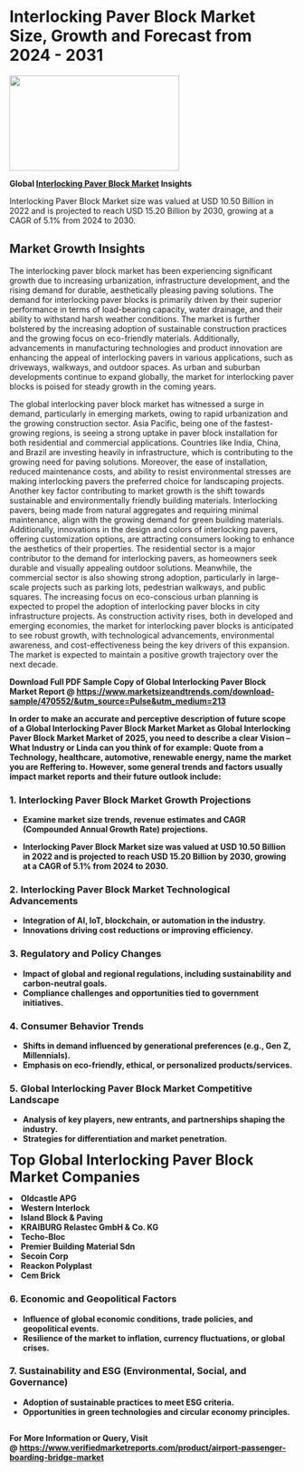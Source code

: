 <H1>Interlocking Paver Block Market Size, Growth and Forecast from 2024 - 2031</H1><img class="aligncenter size-medium wp-image-584254" src="https://thirdeyenews.in/wp-content/uploads/2024/09/Global-Market-Research-300x168.jpeg" alt="" width="300" height="168" /><p><strong>Global&nbsp;<a href="https://www.marketsizeandtrends.com/download-sample/470552/&amp;utm_source=Pulse&amp;utm_medium=213">Interlocking Paver Block Market</a> Insights</strong></p><p>Interlocking Paver Block Market size was valued at USD 10.50 Billion in 2022 and is projected to reach USD 15.20 Billion by 2030, growing at a CAGR of 5.1% from 2024 to 2030.</p><p><h2>Market Growth Insights</h2> <p>The interlocking paver block market has been experiencing significant growth due to increasing urbanization, infrastructure development, and the rising demand for durable, aesthetically pleasing paving solutions. The demand for interlocking paver blocks is primarily driven by their superior performance in terms of load-bearing capacity, water drainage, and their ability to withstand harsh weather conditions. The market is further bolstered by the increasing adoption of sustainable construction practices and the growing focus on eco-friendly materials. Additionally, advancements in manufacturing technologies and product innovation are enhancing the appeal of interlocking pavers in various applications, such as driveways, walkways, and outdoor spaces. As urban and suburban developments continue to expand globally, the market for interlocking paver blocks is poised for steady growth in the coming years.</p> <p><strong></strong></p> <p>The global interlocking paver block market has witnessed a surge in demand, particularly in emerging markets, owing to rapid urbanization and the growing construction sector. Asia Pacific, being one of the fastest-growing regions, is seeing a strong uptake in paver block installation for both residential and commercial applications. Countries like India, China, and Brazil are investing heavily in infrastructure, which is contributing to the growing need for paving solutions. Moreover, the ease of installation, reduced maintenance costs, and ability to resist environmental stresses are making interlocking pavers the preferred choice for landscaping projects. Another key factor contributing to market growth is the shift towards sustainable and environmentally friendly building materials. Interlocking pavers, being made from natural aggregates and requiring minimal maintenance, align with the growing demand for green building materials. Additionally, innovations in the design and colors of interlocking pavers, offering customization options, are attracting consumers looking to enhance the aesthetics of their properties. The residential sector is a major contributor to the demand for interlocking pavers, as homeowners seek durable and visually appealing outdoor solutions. Meanwhile, the commercial sector is also showing strong adoption, particularly in large-scale projects such as parking lots, pedestrian walkways, and public squares. The increasing focus on eco-conscious urban planning is expected to propel the adoption of interlocking paver blocks in city infrastructure projects. As construction activity rises, both in developed and emerging economies, the market for interlocking paver blocks is anticipated to see robust growth, with technological advancements, environmental awareness, and cost-effectiveness being the key drivers of this expansion. The market is expected to maintain a positive growth trajectory over the next decade.</p> <p><strong></p><p><span class=""><strong>Download Full PDF Sample Copy of Global Interlocking Paver Block Market Report</strong> @ <a href="https://www.marketsizeandtrends.com/download-sample/470552/&amp;utm_source=Pulse&amp;utm_medium=213" target="_blank">https://www.marketsizeandtrends.com/download-sample/470552/&amp;utm_source=Pulse&amp;utm_medium=213</a></span></p><p>In order to make an accurate and perceptive description of future scope of a Global&nbsp;Interlocking Paver Block Market Market as Global&nbsp;Interlocking Paver Block Market Market of 2025, you need to describe a clear Vision &ndash; What Industry or Linda can you think of for example: Quote from a Technology, healthcare, automotive, renewable energy, name the market you are Reffering to. However, some general trends and factors usually impact market reports and their future outlook include:</p><h3>1.&nbsp;<strong>Interlocking Paver Block Market Growth Projections</strong></h3><ul><li>Examine market size trends, revenue estimates and CAGR (Compounded Annual Growth Rate) projections.</li><li><p>Interlocking Paver Block Market size was valued at USD 10.50 Billion in 2022 and is projected to reach USD 15.20 Billion by 2030, growing at a CAGR of 5.1% from 2024 to 2030.</p></li></ul><h3>2.&nbsp;<strong>Interlocking Paver Block Market Technological Advancements</strong></h3><ul><li>Integration of AI, IoT, blockchain, or automation in the industry.</li><li>Innovations driving cost reductions or improving efficiency.</li></ul><h3>3.&nbsp;<strong>Regulatory and Policy Changes</strong></h3><ul><li>Impact of global and regional regulations, including sustainability and carbon-neutral goals.</li><li>Compliance challenges and opportunities tied to government initiatives.</li></ul><h3>4.&nbsp;<strong>Consumer Behavior Trends</strong></h3><ul><li>Shifts in demand influenced by generational preferences (e.g., Gen Z, Millennials).</li><li>Emphasis on eco-friendly, ethical, or personalized products/services.</li></ul><h3>5.&nbsp;<strong>Global Interlocking Paver Block Market Competitive Landscape</strong></h3><ul><li>Analysis of key players, new entrants, and partnerships shaping the industry.</li><li>Strategies for differentiation and market penetration.</li></ul><p data-pm-slice="1 1 []"><span style="color: inherit; font-family: inherit; font-size: 25px;">Top Global Interlocking Paver Block Market Companies</span></p><div class="" data-test-id=""><p><li>Oldcastle APG</li><li> Western Interlock</li><li> Island Block & Paving</li><li> KRAIBURG Relastec GmbH & Co. KG</li><li> Techo-Bloc</li><li> Premier Building Material Sdn</li><li> Secoin Corp</li><li> Reackon Polyplast</li><li> Cem Brick</li></p></div><h3>6.&nbsp;<strong>Economic and Geopolitical Factors</strong></h3><ul><li>Influence of global economic conditions, trade policies, and geopolitical events.</li><li>Resilience of the market to inflation, currency fluctuations, or global crises.</li></ul><h3>7.&nbsp;<strong>Sustainability and ESG (Environmental, Social, and Governance)</strong></h3><ul><li>Adoption of sustainable practices to meet ESG criteria.</li><li>Opportunities in green technologies and circular economy principles.</li></ul><h2><strong style="font-size: 14px;">For More Information or Query, Visit @&nbsp;</strong><a style="background-color: #ffffff; font-size: 14px;" href="https://www.marketsizeandtrends.com/report/interlocking-paver-block-market/" target="_blank">https://www.verifiedmarketreports.com/product/airport-passenger-boarding-bridge-market</a></h2>

